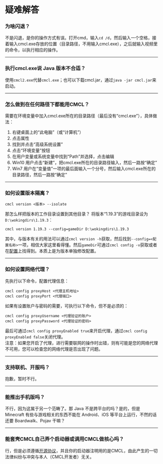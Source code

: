 # 疑难解答
### 为啥闪退？
不是闪退，是你的操作方式有误。打开cmd，输入`cd /d`，然后输入一个空格，接着输入cmcl.exe存放的位置（目录路径，不用输入cmcl.exe），之后就输入视频里的命令，以执行相应的操作。

---

### 执行cmcl.exe说 Java 版本不合适？
使用`cmcl2.exe`代替`cmcl.exe`；也可以下载cmcl.jar，通过`java -jar cmcl.jar`来启动。

---

### 怎么做到在任何路径下都能用CMCL？ 
需要在环境变量中加入cmcl.exe所在的目录路径（最后没有“cmcl.exe”），具体做法：
1. 右键桌面上的“此电脑”（或“计算机”）
2. 点击属性
3. 找到并点击“高级系统设置”
4. 点击“环境变量”按钮
5. 在用户变量或系统变量中找到“Path”并选择，点击编辑
6. Win10 用户点击“新建”，把cmcl.exe所在的目录路径输入，然后一路按“确定”
7. Win7 用户在“变量值”一项的最后面输入一个分号，然后输入cmcl.exe所在的目录路径，然后一路按“确定”

---

### 如何设置版本隔离？
```
cmcl version <版本> --isolate
```
那怎么样把版本的工作目录设置到其他目录？
将版本“1.19.3”的游戏目录设为`D:\wokingdirs\1.19.3`：
```
cmcl version 1.19.3 --config=gameDir D:\wokingdirs\1.19.3
```
其中，与版本有关的用法可以通过`cmcl version -h`获取，然后找到`--config=<配置名称>`一项，相信大家这里看得懂。然后`gameDir`可通过`cmcl config -v`获取或者在[配置](README.md#配置)上找得到。本质上是为版本单独修改配置。

---

### 如何设置网络代理？
先执行以下命令，配置代理信息：
```
cmcl config proxyHost <代理主机地址>
cmcl config proxyPort <代理端口>
```
如果有设置账户与密码的需要，可执行以下命令，但不是必须的：
```
cmcl config proxyUsername <代理验证的账户>
cmcl config proxyPassword <代理验证的密码>
```
最后可通过`cmcl config proxyEnabled true`来开启代理，通过`cmcl config proxyEnabled false`关闭代理。</br>
注意：如果您开启了代理，进行需要联网的操作时出错，则有可能是您的网络代理不可用，您可以检查您的网络代理是否出现了问题。

---

### 支持联机、开服吗？
抱歉，暂时不行。

---

### 能推出手机版吗？
不行，因为这属于另一个范畴了。那 Java 不是跨平台的吗？是的，但是 Minecraft 有些与游戏相关的东西不能在 Android、iOS 等平台上运行，不然的话还要 Boardwalk、Pojav 干嘛？

---

### 能套壳CMCL自己弄个启动器或调用CMCL做核心吗？
行，但是必须遵循[开源协议](LICENSE)，并且你的启动器注明用的是CMCL，由此产生的一切法律纠纷与冲突与本人（CMCL开发者）无关。

